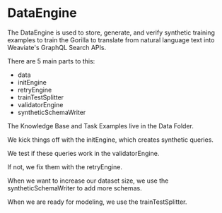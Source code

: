 # DataEngine
The DataEngine is used to store, generate, and verify synthetic training examples to train the Gorilla to translate from natural language text into Weaviate's GraphQL Search APIs.

There are 5 main parts to this:

- data
- initEngine
- retryEngine
- trainTestSplitter
- validatorEngine
- syntheticSchemaWriter

The Knowledge Base and Task Examples live in the Data Folder.

We kick things off with the initEngine, which creates synthetic queries.

We test if these queries work in the validatorEngine.

If not, we fix them with the retryEngine.

When we want to increase our dataset size, we use the syntheticSchemaWriter to add more schemas.

When we are ready for modeling, we use the trainTestSplitter.